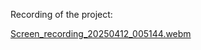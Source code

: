 Recording of the project:

[Screen_recording_20250412_005144.webm](https://github.com/user-attachments/assets/d93e613f-4338-4380-a899-ce648fdaa364)

